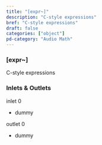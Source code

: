 ```yaml
---
title: "[expr~]"
description: "C-style expressions"
bref: "C-style expressions"
draft: false
categories: ["object"]
pd-category: "Audio Math"
---
```


### [expr~]

C-style expressions

### Inlets & Outlets

inlet 0

 - dummy

outlet 0

 - dummy
 
